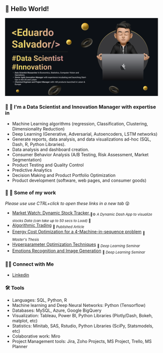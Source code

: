 ## 👾 Hello World!

![Personal Banner](https://github.com/Salvatore-Rocha/Salvatore-Rocha/blob/06b2b08d32ccca5bd52e034a45c29fa6d9ba0de4/Imgs/HeaderGTHB.png)

### 🔬 🔭 I'm a Data Scientist and Innovation Manager with expertise in 

- Machine Learning algorithms (regression, Classification, Clustering, Dimensionality Reduction)
- Deep Learning (Generative, Adversarial, Autoencoders, LSTM networks) 
- Generate reports, data analysis, and data visualizations ad-hoc (SQL, Dash, R, Python Libraries).
- Data analysis and dashboard creation.
- Consumer Behavior Analysis (A/B Testing, Risk Assessment, Market Segmentation)
- Product Testing and Quality Control
- Predictive Analytics
- Decision Making and Product Portfolio Optimization
- Product development (software, web pages, and consumer goods)

### 📝 📖 Some of my work

_Please use use CTRL+click to open these links in a new tab_ 😜
- [Market Watch: Dynamic Stock Tracker ](https://market-watch-a-dynamic-stock-tracker.onrender.com/) <sub>🤖⚙️ _A Dynamic Dash App to visualize stocks Data (can take up to 50 secs to Load)_ 🥺 </sub>
- [Algorithmic Trading](https://publikationen.bibliothek.kit.edu/1000138284) <sub>📄 _Published Article_ </sub>
- [Energy Cost Optimization for a 4-Machine-in-sequence problem](https://github.com/Salvatore-Rocha/Salvatore-Rocha/blob/0b0cc29c0a127d96cbc5180c33ad409a96ba2469/Docs/Masters_Thesis_Eduardo.pdf) <sub>📄 _Master's Thesis_ </sub>
- [Hyperparameter Optimization Techniques](https://github.com/Salvatore-Rocha/Salvatore-Rocha/blob/0b0cc29c0a127d96cbc5180c33ad409a96ba2469/Docs/Hyper%20Parameter%20Optimization.pdf) <sub>📄 _Deep Learning Seminar_ </sub>
- [Emotions Recognition and Image Generation](https://github.com/Salvatore-Rocha/Salvatore-Rocha/blob/0b0cc29c0a127d96cbc5180c33ad409a96ba2469/Docs/EMO_VAE.pdf) <sub>📄 _Deep Learning Seminar_ </sub>
### 👋🏻 Connect with Me

- [Linkedin](https://www.linkedin.com/in/salvador-rocha/)
  
### 🛠️ Tools

- Languages: SQL, Python, R
- Machine learning and Deep Neural Networks: Python (Tensorflow)
- Databases: MySQL, Azure, Google BigQuery
- Visualization: Tableau, Power BI, Python Libraries (Plotly/Dash, Bokeh, matplot, etc)
- Statistics: Minitab, SAS, Rstudio, Python Libraries (SciPy, Statsmodels, etc)
- Colaborative work: Miro
- Project Management tools: Jira, Zoho Projects, MS Project, Trello, MS Planner  
